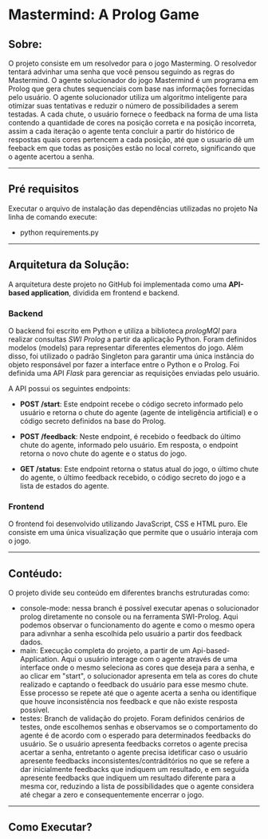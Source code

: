 # Mastermind: A Prolog Game

## Sobre:

O projeto consiste em um resolvedor para o jogo Masterming. O resolvedor tentará advinhar uma senha que você pensou seguindo as regras do Mastermind. O agente solucionador do jogo Mastermind é um programa em Prolog que gera chutes sequenciais com base nas informações fornecidas pelo usuário. O agente solucionador utiliza um algoritmo inteligente para otimizar suas tentativas e reduzir o número de possibilidades a serem testadas. A cada chute, o usuário fornece o feedback na forma de uma lista contendo a quantidade de cores na posição correta e na posição incorreta, assim a cada iteração o agente tenta concluir a partir do histórico de respostas quais cores pertencem a cada posição, até que o usuario dê um feeback em que todas as posições estão no local correto, significando que o agente acertou a senha.

---

## Pré requisitos

Executar o arquivo de instalação das dependências utilizadas no projeto
Na linha de comando execute:

- python requirements.py

---

## Arquitetura da Solução:

A arquitetura deste projeto no GitHub foi implementada como uma **API-based application**, dividida em frontend e backend.

### Backend

O backend foi escrito em Python e utiliza a biblioteca _prologMQI_ para realizar consultas _SWI Prolog_ a partir da aplicação Python. Foram definidos modelos (models) para representar diferentes elementos do jogo. Além disso, foi utilizado o padrão Singleton para garantir uma única instância do objeto responsável por fazer a interface entre o Python e o Prolog.
Foi definida uma API _Flask_ para gerenciar as requisições enviadas pelo usuário.

A API possui os seguintes endpoints:

- **POST /start**: Este endpoint recebe o código secreto informado pelo usuário e retorna o chute do agente (agente de inteligência artificial) e o código secreto definidos na base do Prolog.

- **POST /feedback**: Neste endpoint, é recebido o feedback do último chute do agente, informado pelo usuário. Em resposta, o endpoint retorna o novo chute do agente e o status do jogo.

- **GET /status**: Este endpoint retorna o status atual do jogo, o último chute do agente, o último feedback recebido, o código secreto do jogo e a lista de estados do agente.

### Frontend

O frontend foi desenvolvido utilizando JavaScript, CSS e HTML puro. Ele consiste em uma única visualização que permite que o usuário interaja com o jogo.

---

## Contéudo:

O projeto divide seu conteúdo em diferentes branchs estruturadas como:

- console-mode: nessa branch é possível executar apenas o solucionador prolog diretamente no console ou na ferramenta SWI-Prolog. Aqui podemos observar o funcionamento do agente e como o mesmo opera para adivnhar a senha escolhida pelo usuário a partir dos feedback dados.
- main: Execução completa do projeto, a partir de um Api-based-Application. Aqui o usuário interage com o agente através de uma interface onde o mesmo seleciona as cores que deseja para a senha, e ao clicar em "start", o solucionador apresenta em tela as cores do chute realizado e captando o feedback do usuário para esse mesmo chute. Esse processo se repete até que o agente acerta a senha ou identifique que houve inconsistência nos feedback e que não existe resposta possível.
- testes: Branch de validação do projeto. Foram definidos cenários de testes, onde escolhemos senhas e observamos se o comportamento do agente é de acordo com o esperado para determinados feedbacks do usuário. Se o usuário apresenta feedbacks corretos o agente precisa acertar a senha, entretanto o agente precisa idetificar caso o usuário apresente feedbacks inconsistentes/contráditórios no que se refere a dar inicialmente feedbacks que indiquem um resultado, e em seguida apresente feedbacks que indiquem um resultado diferente para a mesma cor, reduzindo a lista de possibilidades que o agente considera até chegar a zero e consequentemente encerrar o jogo.

---

## Como Executar?
